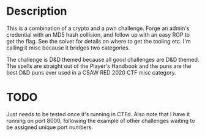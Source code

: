 # Description

This is a combination of a crypto and a pwn challenge. Forge an 
admin's credential with an MD5 hash collision, and follow up 
with an easy ROP to get the flag. See the solver for details on 
where to get the tooling etc. I'm calling it misc because it 
bridges two categories.

The challenge is D&D themed because all good challenges are D&D themed. 
The spells are straight out of the Player's Handbook and the puns are 
the best D&D puns ever used in a CSAW RED 2020 CTF misc category.

# TODO

Just needs to be tested once it's running in CTFd. Also note that I have it running on port 8000, following the example of other challenges waiting to be assigned unique port numbers.

